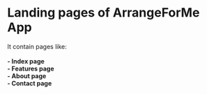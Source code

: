 # Landing pages of ArrangeForMe App
It contain pages like:<br><br>
**- Index page**<br>
**- Features page**<br>
**- About page**<br>
**- Contact page**<br>
